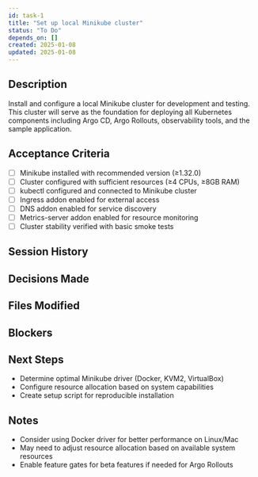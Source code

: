 ```yaml
---
id: task-1
title: "Set up local Minikube cluster"
status: "To Do"
depends_on: []
created: 2025-01-08
updated: 2025-01-08
---
```


## Description

Install and configure a local Minikube cluster for development and testing. This cluster will serve as the foundation for deploying all Kubernetes components including Argo CD, Argo Rollouts, observability tools, and the sample application.

## Acceptance Criteria

- [ ] Minikube installed with recommended version (≥1.32.0)
- [ ] Cluster configured with sufficient resources (≥4 CPUs, ≥8GB RAM)
- [ ] kubectl configured and connected to Minikube cluster
- [ ] Ingress addon enabled for external access
- [ ] DNS addon enabled for service discovery
- [ ] Metrics-server addon enabled for resource monitoring
- [ ] Cluster stability verified with basic smoke tests

## Session History

<!-- Update as work progresses -->

## Decisions Made

<!-- Document key implementation decisions -->

## Files Modified

<!-- Track all file changes -->

## Blockers

<!-- Document any blockers encountered -->

## Next Steps

- Determine optimal Minikube driver (Docker, KVM2, VirtualBox)
- Configure resource allocation based on system capabilities
- Create setup script for reproducible installation

## Notes

- Consider using Docker driver for better performance on Linux/Mac
- May need to adjust resource allocation based on available system resources
- Enable feature gates for beta features if needed for Argo Rollouts
